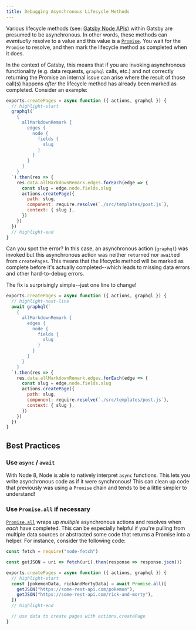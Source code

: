 ```yaml
---
title: Debugging Asynchronous Lifecycle Methods
---
```


Various lifecycle methods (see: [Gatsby Node APIs](/docs/node-apis/)) within Gatsby are presumed to be asynchronous. In other words, these methods can _eventually_ resolve to a value and this value is a [`Promise`](https://developer.mozilla.org/en-US/docs/Web/JavaScript/Reference/Global_Objects/Promise). You wait for the `Promise` to resolve, and then mark the lifecycle method as completed when it does.

In the context of Gatsby, this means that if you are invoking asynchronous functionality (e.g. data requests, `graphql` calls, etc.) and not correctly returning the Promise an internal issue can arise where the result of those call(s) happens _after_ the lifecycle method has already been marked as completed. Consider an example:

```js:title=gatsby-node.js
exports.createPages = async function ({ actions, graphql }) {
  // highlight-start
  graphql(`
    {
      allMarkdownRemark {
        edges {
          node {
            fields {
              slug
            }
          }
        }
      }
    }
  `).then(res => {
    res.data.allMarkdownRemark.edges.forEach(edge => {
      const slug = edge.node.fields.slug
      actions.createPage({
        path: slug,
        component: require.resolve(`./src/templates/post.js`),
        context: { slug },
      })
    })
  })
  // highlight-end
}
```

Can you spot the error? In this case, an asynchronous action (`graphql`) was invoked but this asynchronous action was neither `return`ed nor `await`ed from `createPages`. This means that the lifecycle method will be marked as complete before it's actually completed--which leads to missing data errors and other hard-to-debug errors.

The fix is surprisingly simple--just one line to change!

```js:title=gatsby-node.js
exports.createPages = async function ({ actions, graphql }) {
  // highlight-next-line
  await graphql(`
    {
      allMarkdownRemark {
        edges {
          node {
            fields {
              slug
            }
          }
        }
      }
    }
  `).then(res => {
    res.data.allMarkdownRemark.edges.forEach(edge => {
      const slug = edge.node.fields.slug
      actions.createPage({
        path: slug,
        component: require.resolve(`./src/templates/post.js`),
        context: { slug },
      })
    })
  })
}
```

## Best Practices

### Use `async` / `await`

With Node 8, Node is able to natively interpret `async` functions. This lets you write asynchronous code as if it were synchronous! This can clean up code that previously was using a `Promise` chain and tends to be a little simpler to understand!

### Use `Promise.all` if necessary

[`Promise.all`](https://developer.mozilla.org/en-US/docs/Web/JavaScript/Reference/Global_Objects/Promise/all) wraps up _multiple_ asynchronous actions and resolves when _each_ have completed. This can be especially helpful if you're pulling from multiple data sources or abstracted some code that returns a Promise into a helper. For instance, consider the following code:

```js:title=gatsby-node.js
const fetch = require("node-fetch")

const getJSON = uri => fetch(uri).then(response => response.json())

exports.createPages = async function ({ actions, graphql }) {
  // highlight-start
  const [pokemonData, rickAndMortyData] = await Promise.all([
    getJSON("https://some-rest-api.com/pokemon"),
    getJSON("https://some-rest-api.com/rick-and-morty"),
  ])
  // highlight-end

  // use data to create pages with actions.createPage
}
```
